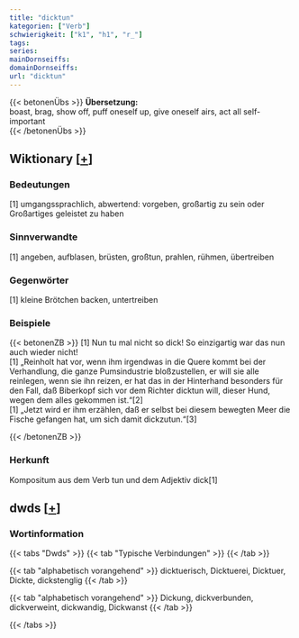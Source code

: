 ```yaml
---
title: "dicktun"
kategorien: ["Verb"]
schwierigkeit: ["k1", "h1", "r_"]
tags:
series:
mainDornseiffs:
domainDornseiffs:
url: "dicktun"
---
```


{{< betonenÜbs >}}
**Übersetzung:**  
boast, brag, show off, puff oneself up, give oneself airs, act all self-important  
{{< /betonenÜbs >}}

## Wiktionary [[+](https://de.wiktionary.org/wiki/dicktun)]

### Bedeutungen
[1] umgangssprachlich, abwertend: vorgeben, großartig zu sein oder Großartiges geleistet zu haben  

### Sinnverwandte
[1] angeben, aufblasen, brüsten, großtun, prahlen, rühmen, übertreiben  

### Gegenwörter
[1] kleine Brötchen backen, untertreiben  

### Beispiele
{{< betonenZB >}}
[1] Nun tu mal nicht so dick! So einzigartig war das nun auch wieder nicht!  
[1] „Reinholt hat vor, wenn ihm irgendwas in die Quere kommt bei der Verhandlung, die ganze Pumsindustrie bloßzustellen, er will sie alle reinlegen, wenn sie ihn reizen, er hat das in der Hinterhand besonders für den Fall, daß Biberkopf sich vor dem Richter dicktun will, dieser Hund, wegen dem alles gekommen ist.“[2]  
[1] „Jetzt wird er ihm erzählen, daß er selbst bei diesem bewegten Meer die Fische gefangen hat, um sich damit dickzutun.“[3]  

{{< /betonenZB >}}
### Herkunft
Kompositum aus dem Verb tun und dem Adjektiv dick[1]  



## dwds [[+](https://www.dwds.de/wb/dicktun)]

### Wortinformation
{{< tabs "Dwds" >}}
{{< tab "Typische Verbindungen" >}}
{{< /tab >}}

{{< tab "alphabetisch vorangehend" >}}
dicktuerisch, Dicktuerei, Dicktuer, Dickte, dickstenglig
{{< /tab >}}

{{< tab "alphabetisch vorangehend" >}}
Dickung, dickverbunden, dickverweint, dickwandig, Dickwanst
{{< /tab >}}

{{< /tabs >}}

